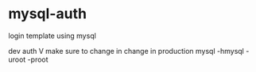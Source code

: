 # mysql-auth
login template using mysql

dev auth V make sure to change in change in production
mysql -hmysql -uroot -proot